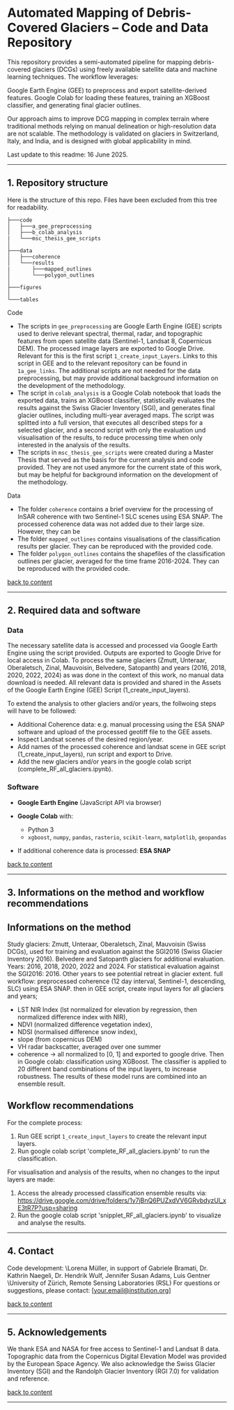 # Automated Mapping of Debris-Covered Glaciers – Code and Data Repository

This repository provides a semi-automated pipeline for mapping debris-covered glaciers (DCGs) using freely available satellite data and machine learning techniques. The workflow leverages:

Google Earth Engine (GEE) to preprocess and export satellite-derived features.
Google Colab for loading these features, training an XGBoost classifier, and generating final glacier outlines.

Our approach aims to improve DCG mapping in complex terrain where traditional methods relying on manual delineation or high-resolution data are not scalable. The methodology is validated on glaciers in Switzerland, Italy, and India, and is designed with global applicability in mind.

Last update to this readme: 16 June 2025.

---

## 1. Repository structure

Here is the structure of this repo. Files have been excluded from this tree for readability.

```
├───code
│   ├───a_gee_preprocessing  
│   ├───b_colab_analysis
|   └───msc_thesis_gee_scripts
│      
├───data
│   ├───coherence
│   └───results
|       ├───mapped_outlines
│       └───polygon_outlines
│
├───figures
│
└───tables
```

Code
* The scripts in `gee_preprocessing` are Google Earth Engine (GEE) scripts used to derive relevant spectral, thermal, radar, and topographic features from open satellite data (Sentinel-1, Landsat 8, Copernicus   DEM). The processed image layers are exported to Google Drive. Relevant for this is the first script `1_create_input_Layers`. Links to this script in GEE and to the relevant repository can be found in `1a_gee_links`. The additional scripts are not needed for the data preprocessing, but may provide additional background information on the development of the methodology.
* The script in `colab_analysis` is a Google Colab notebook that loads the exported data, trains an XGBoost classifier, statistically evaluates the results against the Swiss Glacier Inventory (SGI), and generates final glacier outlines, including multi-year averaged maps. The script was splitted into a full version, that executes all described steps for a selected glacier, and a second script with only the evaluation und visualisation of the results, to reduce processing time when only interested in the analysis of the results. 
* The scripts in `msc_thesis_gee_scripts` were created during a Master Thesis that served as the basis for the current analysis and code provided. They are not used anymore for the current state of this work, but may be helpful for background information on the development of the methodology. 

Data
* The folder `coherence` contains a brief overview for the processing of InSAR coherence with two Sentinel-1 SLC scenes using ESA SNAP. The processed coherence data was not added due to their large size. However, they can be 
* The folder `mapped_outlines` contains visualisations of the classification results per glacier. They can be reproduced with the provided code.
* The folder `polygon_outlines` contains the shapefiles of the classification outlines per glacier, averaged for the time frame 2016-2024. They can be reproduced with the provided code.

[back to content](#1-repository-structure)

---

## 2. Required data and software

### Data

The necessary satellite data is accessed and processed via Google Earth Engine using the script provided. Outputs are exported to Google Drive for local access in Colab. 
To process the same glaciers (Zmutt, Unteraar, Oberaletsch, Zinal, Mauvoisin, Belvedere, Satopanth) and years (2016, 2018, 2020, 2022, 2024) as was done in the context of this work, no manual data download is needed. All relevant data is provided and shared in the Assets of the Google Earth Engine (GEE) Script (1_create_input_layers). 

To extend the analysis to other glaciers and/or years, the follwoing steps will have to be followed: 
* Additional Coherence data: e.g. manual processing using the ESA SNAP software and upload of the processed geotiff file to the GEE assets.
* Inspect Landsat scenes of the desired region/year.
* Add names of the processed coherence and landsat scene in GEE script (1_create_input_layers), run script and export to Drive.
* Add the new glaciers and/or years in the google colab script (complete_RF_all_glaciers.ipynb).

### Software

* **Google Earth Engine** (JavaScript API via browser)
* **Google Colab** with:

  * Python 3
  * `xgboost`, `numpy`, `pandas`, `rasterio`, `scikit-learn`, `matplotlib`, `geopandas`

* If additional coherence data is processed: **ESA SNAP** 

[back to content](#2-required-data-and-software)

---

## 3. Informations on the method and workflow recommendations

## Informations on the method
Study glaciers: Zmutt, Unteraar, Oberaletsch, Zinal, Mauvoisin (Swiss DCGs), used for training and evaluation against the SGI2016 (Swiss Glacier Inventory 2016). Belvedere and Satopanth glaciers for additional evaluation. 
Years: 2016, 2018, 2020, 2022 and 2024. For statistical evaluation against the SGI2016: 2016. Other years to see potential retreat in glacier extent.
full workflow: preprocessed coherence (12 day interval, Sentinel-1, descending, SLC) using ESA SNAP. then in GEE script, create input layers for all glaciers and years; 
* LST NIR Index (lst normalized for elevation by regression, then normalized difference index with NIR),
* NDVI (normalized difference vegetation index),
* NDSI (normalised difference snow index),
* slope (from copernicus DEM)
* VH radar backscatter, averaged over one summer
* coherence
-> all normalized to [0, 1] and exported to google drive.
Then in Google colab: classification using XGBoost. The classifier is applied to 20 different band combinations of the input layers, to increase robustness. The results of these model runs are combined into an ensemble result. 


## Workflow recommendations
For the complete process: 
1. Run GEE script `1_create_input_layers` to create the relevant input layers.
2. Run google colab script 'complete_RF_all_glaciers.ipynb' to run the classification.

For visualisation and analysis of the results, when no changes to the input layers are made: 
1. Access the already processed classification ensemble results via: https://drive.google.com/drive/folders/1y7jBnQ6PUZxdVV6GRvbdyzUl_xE3tR7P?usp=sharing
2. Run the google colab script 'snipplet_RF_all_glaciers.ipynb' to visualize and analyse the results.

---

## 4. Contact

Code development: 
\Lorena Müller, in support of Gabriele Bramati, Dr. Kathrin Naegeli, Dr. Hendrik Wulf, Jennifer Susan Adams, Luis Gentner 
\University of Zürich, Remote Sensing Laboratories (RSL)
For questions or suggestions, please contact: \[[your.email@institution.org](mailto:your.email@institution.org)]

[back to content](#3-contact)

---

## 5. Acknowledgements

We thank ESA and NASA for free access to Sentinel-1 and Landsat 8 data.
Topographic data from the Copernicus Digital Elevation Model was provided by the European Space Agency.
We also acknowledge the Swiss Glacier Inventory (SGI) and the Randolph Glacier Inventory (RGI 7.0) for validation and reference.

[back to content](#4-acknowledgements)


---



